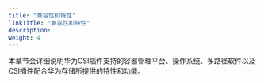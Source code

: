 ```yaml
---
title: "兼容性和特性"
linkTitle: "兼容性和特性"
description: 
weight: 4
---
```


本章节会详细说明华为CSI插件支持的容器管理平台、操作系统、多路径软件以及CSI插件配合华为存储所提供的特性和功能。





